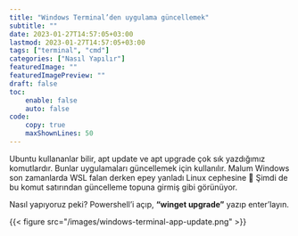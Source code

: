 ```yaml
---
title: "Windows Terminal’den uygulama güncellemek"
subtitle: ""
date: 2023-01-27T14:57:05+03:00
lastmod: 2023-01-27T14:57:05+03:00
tags: ["terminal", "cmd"]
categories: ["Nasıl Yapılır"]
featuredImage: ""
featuredImagePreview: ""
draft: false
toc:
    enable: false
    auto: false
code:
    copy: true
    maxShownLines: 50
---
```


Ubuntu kullananlar bilir, apt update ve apt upgrade çok sık yazdığımız komutlardır. Bunlar uygulamaları güncellemek için kullanılır.
Malum Windows son zamanlarda WSL falan derken epey yanladı Linux cephesine 🙂 Şimdi de bu komut satırından güncelleme topuna girmiş gibi görünüyor.

Nasıl yapıyoruz peki? Powershell’i açıp, **“winget upgrade”** yazıp enter’layın.

{{< figure src="/images/windows-terminal-app-update.png" >}}

